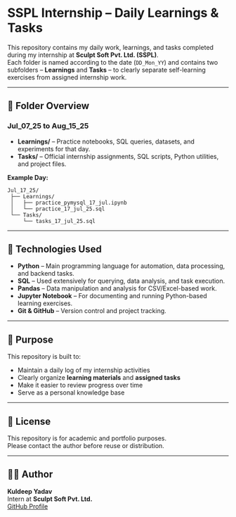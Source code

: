 # SSPL Internship – Daily Learnings & Tasks

This repository contains my daily work, learnings, and tasks completed during my internship at **Sculpt Soft Pvt. Ltd. (SSPL)**.  
Each folder is named according to the date (`DD_Mon_YY`) and contains two subfolders – **Learnings** and **Tasks** – to clearly separate self-learning exercises from assigned internship work.

---

## 📁 Folder Overview

### **Jul_07_25 to Aug_15_25**
- **Learnings/** – Practice notebooks, SQL queries, datasets, and experiments for that day.
- **Tasks/** – Official internship assignments, SQL scripts, Python utilities, and project files.

**Example Day:**
```
Jul_17_25/
 ├── Learnings/
 │   ├── practice_pymysql_17_jul.ipynb
 │   └── practice_17_jul_25.sql
 └── Tasks/
     └── tasks_17_jul_25.sql
```

---

## 🧠 Technologies Used
- **Python** – Main programming language for automation, data processing, and backend tasks.
- **SQL** – Used extensively for querying, data analysis, and task execution.
- **Pandas** – Data manipulation and analysis for CSV/Excel-based work.
- **Jupyter Notebook** – For documenting and running Python-based learning exercises.
- **Git & GitHub** – Version control and project tracking.

---

## 📌 Purpose
This repository is built to:
- Maintain a daily log of my internship activities
- Clearly organize **learning materials** and **assigned tasks**
- Make it easier to review progress over time
- Serve as a personal knowledge base

---

## 📜 License
This repository is for academic and portfolio purposes.  
Please contact the author before reuse or distribution.

---

## 🙋‍♂️ Author
**Kuldeep Yadav**  
Intern at **Sculpt Soft Pvt. Ltd.**  
[GitHub Profile](https://github.com/code-YK)
